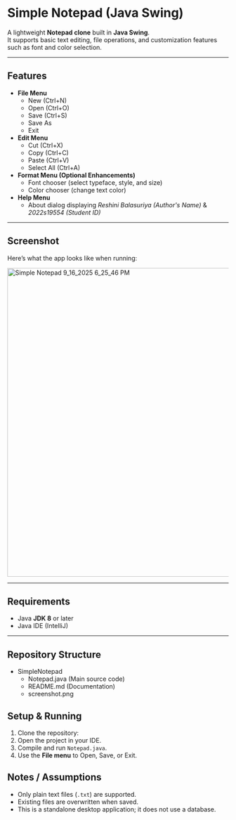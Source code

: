 #  Simple Notepad (Java Swing)

A lightweight **Notepad clone** built in **Java Swing**.  
It supports basic text editing, file operations, and customization features such as font and color selection.

---

##  Features
- **File Menu**
    - New (Ctrl+N)
    - Open (Ctrl+O)
    - Save (Ctrl+S)
    - Save As
    - Exit
- **Edit Menu**
    - Cut (Ctrl+X)
    - Copy (Ctrl+C)
    - Paste (Ctrl+V)
    - Select All (Ctrl+A)
- **Format Menu (Optional Enhancements)**
    - Font chooser (select typeface, style, and size)
    - Color chooser (change text color)
- **Help Menu**
    - About dialog displaying *Reshini Balasuriya (Author's Name)* & *2022s19554 (Student ID)*

---

##  Screenshot

Here’s what the app looks like when running:

<img width="982" height="703" alt="Simple Notepad 9_16_2025 6_25_46 PM" src="https://github.com/user-attachments/assets/d9cfb2f3-c3e5-4f1e-9f6d-36569a49a422" />


---

## Requirements
- Java **JDK 8** or later 
- Java IDE (IntelliJ)

---

## Repository Structure
- SimpleNotepad
  - Notepad.java (Main source code)
  - README.md (Documentation)
  - screenshot.png    

## Setup & Running
1. Clone the repository:
2. Open the project in your IDE.
3. Compile and run `Notepad.java`.
4. Use the **File menu** to Open, Save, or Exit.

## Notes / Assumptions
- Only plain text files (`.txt`) are supported.
- Existing files are overwritten when saved.
- This is a standalone desktop application; it does not use a database.

